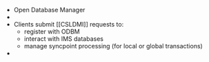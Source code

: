 - Open Database Manager
-
- Clients submit [[CSLDMI]] requests to:
	- register with ODBM
	- interact with IMS databases
	- manage syncpoint processing (for local or global transactions)
-